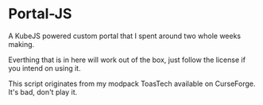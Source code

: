 # Portal-JS
A KubeJS powered custom portal that I spent around two whole weeks making.

Everthing that is in here will work out of the box, just follow the license if you intend on using it.

This script originates from my modpack ToasTech available on CurseForge. It's bad, don't play it.
